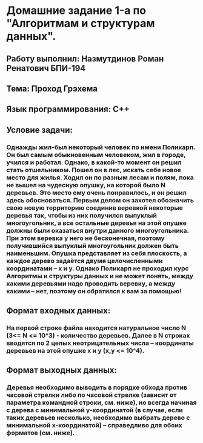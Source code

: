 # Домашние задание 1-a по "Алгоритмам и структурам данных".
## Работу выполнил: Назмутдинов Роман Ренатович БПИ-194
## Тема: Проход Грэхема
## Язык программирования: С++
## Условие задачи:
### Однажды жил-был некоторый человек по имени Поликарп. Он был самым обыкновенным человеком, жил в городе, учился и работал. Однако, в какой-то момент он решил стать отшельником. Пошел он в лес, искать себе новое место для жилья. Ходил он по разным лесам и полям, пока не вышел на чудесную опушку, на которой было N деревьев. Это место ему очень понравилось, и он решил здесь обосноваться. Первым делом он захотел обозначить свою новую территорию соединив веревкой некоторые деревья так, чтобы из них получился выпуклый многоугольник, а все остальные деревья на этой опушке должны были оказаться внутри данного многоугольника. При этом веревка у него не бесконечная, поэтому получившийся выпуклый многоугольник должен быть наименьшим. Опушка представляет из себя плоскость, а каждое дерево задаётся двумя целочисленными координатами – x и y. Однако Поликарп не проходил курс Алгоритмы и структуры данных и не может понять, между какими деревьями надо проводить веревку, а между какими – нет, поэтому он обратился к вам за помощью!
## Формат входных данных:
### На первой строке файла находится натуральное число N (3<= N <= 10^3) - количество деревьев. Далее в N строках вводятся по 2 целых неотрицательных числа – координаты деревьев на этой опушке x и y (x,y <= 10^4).
## Формат выходных данных:
### Деревья необходимо выводить в порядке обхода против часовой стрелки либо по часовой стрелке (зависит от параметра командной строки, см. ниже), но всегда начиная с дерева с минимальной y-координатой (в случае, если таких деревьев несколько, необходимо выбрать дерево с минимальной x-координатой) – справедливо для обоих форматов (см. ниже).
